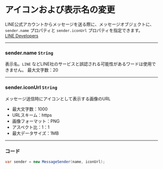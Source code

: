 # アイコンおよび表示名の変更
LINE公式アカウントからメッセージを送る際に、メッセージオブジェクトに、 `sender.name` プロパティと `sender.iconUrl` プロパティを指定できます。  
[LINE Developers](https://developers.line.biz/ja/reference/messaging-api/#icon-nickname-switch)

---

### sender.name `String`   
表示名。`LINE` などLINE社のサービスと誤認される可能性があるワードは使用できません。 
最大文字数：20

---

### sender.iconUrl `String`
メッセージ送信時にアイコンとして表示する画像のURL
- 最大文字数：1000
- URLスキーム：https
- 画像フォーマット：PNG
- アスペクト比：1：1
- 最大データサイズ：1MB

---

### コード
```cs
var sender = new MessageSender(name, iconUrl);
```
